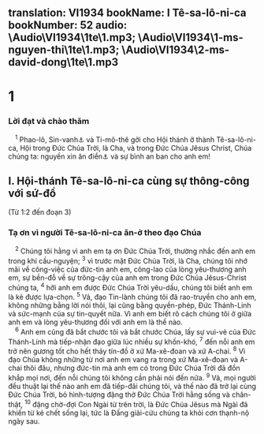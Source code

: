 translation: VI1934
bookName: I Tê-sa-lô-ni-ca 
bookNumber: 52
audio: \Audio\VI1934\1te\1.mp3; \Audio\VI1934\1-ms-nguyen-thi\1te\1.mp3; \Audio\VI1934\2-ms-david-dong\1te\1.mp3
-------

<div class="title"><h1>1</h1><h3>Lời đạt và chào thăm</h3></div>
<span class="verse 1te_1_1"> <sup>1</sup> Phao-lô, Sin-vanh<a data-toggle="tooltip" data-placement="bottom" title="Cũng được gọi là Si-la">⚓</a> và Ti-mô-thê gởi cho Hội thánh ở thành Tê-sa-lô-ni-ca, Hội trong Đức Chúa Trời, là Cha, và trong Đức Chúa Jêsus Christ, Chúa chúng ta: nguyền xin ân điển<a data-toggle="tooltip" data-placement="bottom" title="Xem chú thích ở Lu 2:40">⚓</a> và sự bình an ban cho anh em! <br/></span>
<div class="title"><h2>I. Hội-thánh Tê-sa-lô-ni-ca cùng sự thông-công với sứ-đồ</h2><p>(Từ 1:2 đến đoạn 3)</p><h3>Tạ ơn vì người Tê-sa-lô-ni-ca ăn-ở theo đạo Chúa</h3></div>
<span class="verse 1te_1_2"> <sup>2</sup> Chúng tôi hằng vì anh em tạ ơn Đức Chúa Trời, thường nhắc đến anh em trong khi cầu-nguyện;</span>
<span class="verse 1te_1_3"><sup>3</sup> vì trước mặt Đức Chúa Trời, là Cha, chúng tôi nhớ mãi về công-việc của đức-tin anh em, công-lao của lòng yêu-thương anh em, sự bền-đỗ về sự trông-cậy của anh em trong Đức Chúa Jêsus-Christ chúng ta,</span>
<span class="verse 1te_1_4"><sup>4</sup> hỡi anh em được Đức Chúa Trời yêu-dấu, chúng tôi biết anh em là kẻ được lựa-chọn.</span>
<span class="verse 1te_1_5"><sup>5</sup> Vả, đạo Tin-lành chúng tôi đã rao-truyền cho anh em, không những bằng lời nói thôi, lại cũng bằng quyền-phép, Đức Thánh-Linh và sức-mạnh của sự tin-quyết nữa. Vì anh em biết rõ cách chúng tôi ở giữa anh em và lòng yêu-thương đối với anh em là thế nào. <br/></span>
<span class="verse 1te_1_6"> <sup>6</sup> Anh em cũng đã bắt chước tôi và bắt chước Chúa, lấy sự vui-vẻ của Đức Thánh-Linh mà tiếp-nhận đạo giữa lúc nhiều sự khốn-khó,</span>
<span class="verse 1te_1_7"><sup>7</sup> đến nỗi anh em trở nên gương tốt cho hết thảy tín-đồ ở xứ Ma-xê-đoan và xứ A-chai.</span>
<span class="verse 1te_1_8"><sup>8</sup> Vì đạo Chúa không những từ nơi anh em vang ra trong xứ Ma-xê-đoan và A-chai thôi đâu, nhưng đức-tin mà anh em có trong Đức Chúa Trời đã đồn khắp mọi nơi, đến nỗi chúng tôi không cần phải nói đến nữa.</span>
<span class="verse 1te_1_9"><sup>9</sup> Vả, mọi người đều thuật lại thế nào anh em đã tiếp-đãi chúng tôi, và thế nào đã trở lại cùng Đức Chúa Trời, bỏ hình-tượng đặng thờ Đức Chúa Trời hằng sống và chân-thật,</span>
<span class="verse 1te_1_10"><sup>10</sup> đặng chờ-đợi Con Ngài từ trên trời, là Đức Chúa Jêsus mà Ngài đã khiến từ kẻ chết sống lại, tức là Đấng giải-cứu chúng ta khỏi cơn thạnh-nộ ngày sau.</span>
